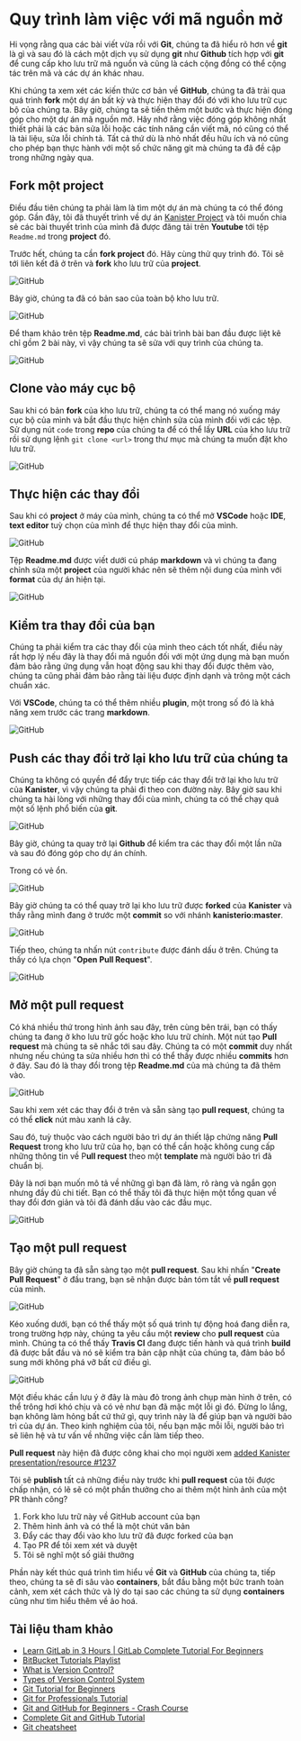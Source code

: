 # Quy trình làm việc với mã nguồn mở

Hi vọng rằng qua các bài viết vừa rồi với **Git**, chúng ta đã hiểu rõ hơn về **git** là gì và sau đó là cách một dịch vụ sử dụng **git** như **Github** tích hợp với **git** để cung cấp kho lưu trữ mã nguồn và cũng là cách cộng đồng có thể cộng tác trên mã và các dự án khác nhau. 

Khi chúng ta xem xét các kiến thức cơ bản về **GitHub**, chúng ta đã trải qua quá trình **fork** một dự án bất kỳ và thực hiện thay đổi đó với kho lưu trữ cục bộ của chúng ta. Bây giờ, chúng ta sẽ tiến thêm một bước và thực hiện đóng góp cho một dự án mã nguồn mở. Hãy nhớ rằng việc đóng góp không nhất thiết phải là các bản sửa lỗi hoặc các tính năng cần viết mã, nó cũng có thể là tài liệu, sửa lỗi chính tả. Tất cả thứ dù là nhỏ nhất đều hữu ích và nó cũng cho phép bạn thực hành với một số chức năng git mà chúng ta đã đề cập trong những ngày qua.

## Fork một project

Điều đầu tiên chúng ta phải làm là tìm một dự án mà chúng ta có thể đóng góp. Gần đây, tôi đã thuyết trình về dự án [Kanister Project](https://github.com/kanisterio/kanister) và tôi muốn chia sẻ các bài thuyết trình của mình đã được đăng tải trên **Youtube** tới tệp `Readme.md` trong **project** đó. 

Trước hết, chúng ta cần **fork project** đó. Hãy cùng thử quy trình đó. Tôi sẽ tới liên kết đã ở trên và **fork** kho lưu trữ của **project**.

![GitHub](/Image/GitHub-OpenSource01.png)

Bây giờ, chúng ta đã có bản sao của toàn bộ kho lưu trữ.

![GitHub](/Image/GitHub-OpenSource02.png)

Để tham khảo trên tệp **Readme.md**, các bài trình bài ban đầu được liệt kê chỉ gồm 2 bài này, vì vậy chúng ta sẽ sửa với quy trình của chúng ta.

![GitHub](/Image/GitHub-OpenSource03.png)

## Clone vào máy cục bộ

Sau khi có bản **fork** của kho lưu trữ, chúng ta có thể mang nó xuống máy cục bộ của mình và bắt đầu thực hiện chỉnh sửa của mình đối với các tệp. Sử dụng nút `code` trong **repo** của chúng ta để có thể lấy **URL** của kho lưu trữ rồi sử dụng lệnh `git clone <url>` trong thư mục mà chúng ta muốn đặt kho lưu trữ.

![GitHub](/Image/GitHub-OpenSource04.png)

## Thực hiện các thay đổi

Sau khi có **project** ở máy của mình, chúng ta có thể mở **VSCode** hoặc **IDE**, **text editor** tuỳ chọn của mình để thực hiện thay đổi của mình.

![GitHub](/Image/GitHub-OpenSource05.png)

Tệp **Readme.md** được viết dưới cú pháp **markdown** và vì chúng ta đang chỉnh sửa một **project** của người khác nên sẽ thêm nội dung của mình với **format** của dự án hiện tại.

![GitHub](/Image/GitHub-OpenSource06.png)

## Kiểm tra thay đổi của bạn

Chúng ta phải kiểm tra các thay đổi của mình theo cách tốt nhất, điều này rất hợp lý nếu đây là thay đổi mã nguồn đối với một ứng dụng mà bạn muốn đảm bảo rằng ứng dụng vẫn hoạt động sau khi thay đổi được thêm vào, chúng ta cũng phải đảm bảo rằng tài liệu được định dạnh và trông một cách chuẩn xác.

Với **VSCode**, chúng ta có thể thêm nhiều **plugin**, một trong số đó là khả năng xem trước các trang **markdown**.

![GitHub](/Image/GitHub-OpenSource07.png)

## Push các thay đổi trở lại kho lưu trữ của chúng ta

Chúng ta không có quyền để đẩy trực tiếp các thay đổi trở lại kho lưu trữ của **Kanister**, vì vậy chúng ta phải đi theo con đường này. Bây giờ sau khi chúng ta hài lòng với những thay đổi cùa mình, chúng ta có thể chạy quả một số lệnh phổ biến của **git**.

![GitHub](/Image/GitHub-OpenSource08.png)

Bây giờ, chúng ta quay trở lại **Github** để kiểm tra các thay đổi một lần nữa và sau đó đóng góp cho dự án chính.

Trong có vẻ ổn.

![GitHub](/Image/GitHub-OpenSource09.png)

Bây giờ chúng ta có thể quay trở lại kho lưu trữ được **forked** của **Kanister** và thấy rằng mình đang ở trước một **commit** so với nhánh **kanisterio:master**.

![GitHub](/Image/GitHub-OpenSource010.png)

Tiếp theo, chúng ta nhấn nút `contribute` được đánh dấu ở trên. Chúng ta thấy có lựa chọn "**Open Pull Request**".

![GitHub](/Image/GitHub-OpenSource011.png)

## Mở một pull request

Có khá nhiều thứ trong hình ảnh sau đây, trên cùng bên trái, bạn có thấy chúng ta đang ở kho lưu trữ gốc hoặc kho lưu trữ chính. Một nút tạo **Pull request** mà chúng ta sẽ nhắc tới sau đây. Chúng ta có một **commit** duy nhất nhưng nếu chúng ta sửa nhiều hơn thì có thể thấy được nhiều **commits** hơn ở đây. Sau đó là thay đổi trong tệp **Readme.md** của mà chúng ta đã thêm vào.

![GitHub](/Image/GitHub-OpenSource012.png)

Sau khi xem xét các thay đổi ở trên và sẵn sàng tạo **pull request**, chúng ta có thể **click** nút màu xanh lá cây.

Sau đó, tuỳ thuộc vào cách người bảo trì dự án thiết lập chứng năng **Pull Request** trong kho lưu trữ của họ, bạn có thể cần hoặc không cung cấp những thông tin về P**ull request** theo một **template** mà người bảo trì đã chuẩn bị.

Đây là nơi bạn muốn mô tả về những gì bạn đã làm, rõ ràng và ngắn gọn nhưng đầy đủ chi tiết. Bạn có thể thấy tôi đã thực hiện một tổng quan về thay đổi đơn giản và tôi đã đánh dấu vào các đầu mục.

![GitHub](/Image/GitHub-OpenSource014.png)

## Tạo một pull request

Bây giờ chúng ta đã sẵn sàng tạo một **pull request**. Sau khi nhấn "**Create Pull Request**" ở đầu trang, bạn sẽ nhận được bản tóm tắt về **pull request** của mình.

![GitHub](/Image/GitHub-OpenSource015.png)

Kéo xuống dưới, bạn có thể thấy một số quá trình tự động hoá đang diễn ra, trong trường hợp này, chúng ta yêu cầu một **review** cho **pull request** của mình. Chúng ta có thể thấy **Travis CI** đang được tiến hành và quá trình **build** đã được bắt đầu và nó sẽ kiểm tra bản cập nhật của chúng ta, đảm bảo bổ sung mới không phá vỡ bất cứ điều gì.

![GitHub](/Image/GitHub-OpenSource016.png)

Một điều khác cần lưu ý ở đây là màu đỏ trong ảnh chụp màn hình ở trên, có thể trông hơi khó chịu và có vẻ như bạn đã mặc một lỗi gì đó. Đừng lo lắng, bạn không làm hỏng bất cứ thứ gì, quy trình này là để giúp bạn và người bảo trì của dự án. Theo kinh nghiệm của tôi, nếu bạn mặc mỗi lỗi, người bảo trì sẽ liên hệ và tư vấn về những việc cần làm tiếp theo.

**Pull request** này hiện đã được công khai cho mọi người xem [added Kanister presentation/resource #1237](https://github.com/kanisterio/kanister/pull/1237)

Tôi sẽ **publish** tất cả những điều này trước khi **pull request** của tôi được chấp nhận, có lẽ sẽ có một phần thưởng cho ai thêm một hình ảnh của một PR thành công?

1. Fork kho lưu trữ này về GitHub account của bạn
2. Thêm hình ảnh và có thể là một chút văn bản
3. Đẩy các thay đổi vào kho lưu trữ đã được forked của bạn
4. Tạo PR để tôi xem xét và duyệt
5. Tôi sẽ nghĩ một số giải thưởng

Phần này kết thúc quá trình tìm hiểu về **Git** và **GitHub** của chúng ta, tiếp theo, chúng ta sẽ đi sâu vào **containers**, bắt đầu bằng một bức tranh toàn cảnh, xem xét cách thức và lý do tại sao các chúng ta sử dụng **containers** cũng như tìm hiểu thêm về ảo hoá.

## Tài liệu tham khảo

- [Learn GitLab in 3 Hours | GitLab Complete Tutorial For Beginners](https://www.youtube.com/watch?v=8aV5AxJrHDg)
- [BitBucket Tutorials Playlist](https://www.youtube.com/watch?v=OMLh-5O6Ub8&list=PLaD4FvsFdarSyyGl3ooAm-ZyAllgw_AM5)
- [What is Version Control?](https://www.youtube.com/watch?v=Yc8sCSeMhi4)
- [Types of Version Control System](https://www.youtube.com/watch?v=kr62e_n6QuQ)
- [Git Tutorial for Beginners](https://www.youtube.com/watch?v=8JJ101D3knE&t=52s)
- [Git for Professionals Tutorial](https://www.youtube.com/watch?v=Uszj_k0DGsg)
- [Git and GitHub for Beginners - Crash Course](https://www.youtube.com/watch?v=RGOj5yH7evk&t=8s)
- [Complete Git and GitHub Tutorial](https://www.youtube.com/watch?v=apGV9Kg7ics)
- [Git cheatsheet](https://www.atlassian.com/git/tutorials/atlassian-git-cheatsheet)